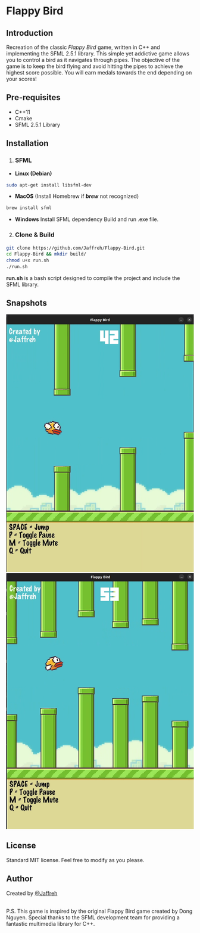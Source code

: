 # Flappy Bird

## Introduction
Recreation of the classic _Flappy Bird_ game, written in C++ and implementing the SFML 2.5.1 library. This simple yet addictive game allows you to control a bird as it navigates through pipes. The objective of the game is to keep the bird flying and avoid hitting the pipes to achieve the highest score possible. You will earn medals towards the end depending on your scores! 

## Pre-requisites
* C++11
* Cmake
* SFML 2.5.1 Library

## Installation
1. ### SFML
* **Linux (Debian)**
```bash
sudo apt-get install libsfml-dev
```

* **MacOS**
(Install Homebrew if **_brew_** not recognized)
```zsh
brew install sfml
```

* **Windows** 
Install SFML dependency
Build and run .exe file.

2. ### Clone & Build
```bash
git clone https://github.com/Jaffreh/Flappy-Bird.git
cd Flappy-Bird && mkdir build/
chmod u+x run.sh
./run.sh
```
**run.sh** is a bash script designed to compile the project and include the SFML library.

## Snapshots
![Snapshot1](assets/snapshots/fb1.png)
![Snapshot2](assets/snapshots/fb2.png)

## License
Standard MIT license. Feel free to modify as you please.

## Author
Created by [@Jaffreh](https://github.com/Jaffreh)

<br>
P.S. This game is inspired by the original Flappy Bird game created by Dong Nguyen. Special thanks to the SFML development team for providing a fantastic multimedia library for C++.
